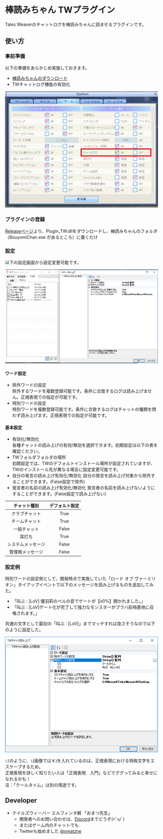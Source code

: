 # 棒読みちゃん TWプラグイン

Tales Weaverのチャットログを棒読みちゃんに読ませるプラグインです。

## 使い方

### 事前準備  

以下の準備をあらかじめ実施しておきます。

* [棒読みちゃんのダウンロード](http://chi.usamimi.info/Program/Application/BouyomiChan/)
* TWチャットログ機能の有効化

![チャットログ有効化](chat_log.png)

### プラグインの登録

[Releaseページ](https://github.com/omatztw/BouyomiChan_TW_Plugin/releases)より、Plugin_TW.dllをダウンロードし、棒読みちゃんのフォルダ（BouyomiChan.exe があるところ）に置くだけ

### 設定

以下の設定画面から設定変更可能です。

![設定画面](settings.png)

#### ワード設定

* 除外ワードの設定  
除外するワードを複数登録可能です。条件に合致するログは読み上げません。正規表現での指定が可能です。
* 特別ワードの設定  
特別ワードを複数登録可能です。条件に合致するログはチャットの種類を問わず読み上げます。正規表現での指定が可能です。

#### 基本設定

* 有効化/無効化  
各種チャットの読み上げの有効/無効を選択できます。初期設定は以下の表を確認ください。
* TWフォルダフォルダの場所  
初期設定では、TWのデフォルトインストール場所が設定されていますが、TWのインストール先が異なる場合に設定変更可能です。
* 自分の発言の読み上げ有効化/無効化
自分の発言を読み上げ対象から除外することができます。(False設定で除外)
* 発言者の名前の読み上げ有効化/無効化
発言者の名前を読み上げないようにすることができます。(False設定で読み上げない)

|チャット種別|デフォルト設定|
|:--:|:--:|
|クラブチャット|True|
|チームチャット|True|
|一般チャット|False|
|耳打ち|True|
|システムメッセージ|False|
|管理用メッセージ|False|


### 設定例

特別ワードの設定例として、開発時点で実施していた「ロード オブ ヴァーミリオン」タイアップイベントで以下のメッセージを読み上げるものを追加してみた。

* 「叫ぶ : [LoV] 優羽莉のベルの音でゲートが【x0%】開かれました。」
* 「叫ぶ : [LoV]ゲート化が完了して強力なモンスターがプラバ前哨基地に召喚されます。」

共通の文字として最初の「叫ぶ : [LoV]」までマッチすれば良さそうなので以下のように設定した。

![LoV例](settings_example.png)

`\[`のように、`\`(画像では￥)を入れているのは、正規表現における特殊文字をエスケープするため。  
正規表現を詳しく知りたい人は「正規表現　入門」などでググってみると幸せになれるかも！  
注：「クールタイム」は別の用途です。


## Developer

* テイルズウィーバー エルフィンタ鯖 「おまつ先生」
    * 開発者へのお問い合わせは、[Discord](https://discord.gg/ksFC4rP)までどうぞ(=ﾟωﾟ)
    * またはゲーム内のチャットでも
    * Twitterも始めました [@omatztw](https://twitter.com/omatztw)

